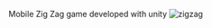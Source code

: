 Mobile Zig Zag game developed with unity
![zigzag](https://github.com/user-attachments/assets/ca32b0ed-5651-475c-a2dd-869324530bee)
